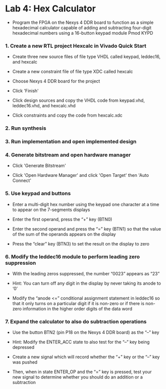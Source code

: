 # Lab 4: Hex Calculator

* Program the FPGA on the Nexys 4 DDR board to function as a simple hexadecimal calculator capable of adding and subtracting four-digit hexadecimal numbers using a 16-button keypad module Pmod KYPD

### 1. Create a new RTL project Hexcalc in Vivado Quick Start

* Create three new source files of file type VHDL called keypad, leddec16, and hexcalc

* Create a new constraint file of file type XDC called hexcalc

* Choose Nexys 4 DDR board for the project

* Click 'Finish'

* Click design sources and copy the VHDL code from keypad.vhd, leddec16.vhd, and hexcalc.vhd

* Click constraints and copy the code from hexcalc.xdc

### 2. Run synthesis

### 3. Run implementation and open implemented design

### 4. Generate bitstream and open hardware manager

* Click 'Generate Bitstream'

* Click 'Open Hardware Manager' and click 'Open Target' then 'Auto Connect'

### 5. Use keypad and buttons

* Enter a multi-digit hex number using the keypad one character at a time to appear on the 7-segments displays

* Enter the first operand, press the “+” key (BTN0)

* Enter the second operand and press the “=” key (BTN1) so that the value of the sum of the operands appears on the display

* Press the “clear” key (BTN3) to set the result on the display to zero

### 6. Modify the leddec16 module to perform leading zero suppression

* With the leading zeros suppressed, the number “0023” appears as “23” 

* Hint: You can turn off any digit in the display by never taking its anode to ‘0’

* Modify the “anode <=” conditional assignment statement in leddec16 so that it only turns on a particular digit if it is non-zero or if there is non-zero information in the higher order digits of the data word

### 7. Expand the calculator to also do subtraction operations

* Use the button BTN2 (pin P18 on the Nexys 4 DDR board) as the “–” key

* Hint: Modify the ENTER_ACC state to also test for the “–” key being depressed

* Create a new signal which will record whether the “+” key or the “–” key was pushed

* Then, when in state ENTER_OP and the “=” key is pressed, test your new signal to determine whether you should do an addition or a subtraction
